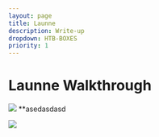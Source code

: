 ```yaml
---
layout: page
title: Launne
description: Write-up
dropdown: HTB-BOXES
priority: 1
---
```

# Launne Walkthrough

![](https://s3.us-west-2.amazonaws.com/secure.notion-static.com/64c7e259-9168-4229-9667-2595a8ddbe3a/Untitled.png?X-Amz-Algorithm=AWS4-HMAC-SHA256&X-Amz-Credential=AKIAT73L2G45O3KS52Y5%2F20210324%2Fus-west-2%2Fs3%2Faws4_request&X-Amz-Date=20210324T151856Z&X-Amz-Expires=86400&X-Amz-Signature=f9af97f4aadfc93b238a274002bbb503e60b2cd4a855bed200338bf8acd8ae9a&X-Amz-SignedHeaders=host&response-content-disposition=filename%20%3D%22Untitled.png%22)
**asedasdasd

![](https://s3.us-west-2.amazonaws.com/secure.notion-static.com/ed120466-3345-4487-a458-b95c74d0e245/Untitled.png?X-Amz-Algorithm=AWS4-HMAC-SHA256&X-Amz-Credential=AKIAT73L2G45O3KS52Y5%2F20210326%2Fus-west-2%2Fs3%2Faws4_request&X-Amz-Date=20210326T193626Z&X-Amz-Expires=86400&X-Amz-Signature=6a82a97ac36e52677d95d371b15ef60a65a19254bcce91f0599e573aa6660143&X-Amz-SignedHeaders=host&response-content-disposition=filename%20%3D%22Untitled.png%22)
![]()
![]()
![]()
![]()
